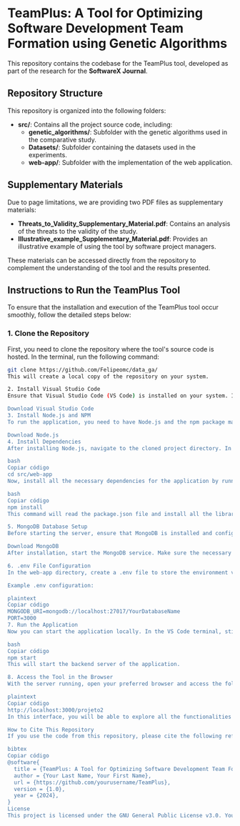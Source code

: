 # TeamPlus: A Tool for Optimizing Software Development Team Formation using Genetic Algorithms

This repository contains the codebase for the TeamPlus tool, developed as part of the research for the **SoftwareX Journal**.

## Repository Structure

This repository is organized into the following folders:

- **src/**: Contains all the project source code, including:
  - **genetic_algorithms/**: Subfolder with the genetic algorithms used in the comparative study.
  - **Datasets/**: Subfolder containing the datasets used in the experiments.
  - **web-app/**: Subfolder with the implementation of the web application.

## Supplementary Materials

Due to page limitations, we are providing two PDF files as supplementary materials:

- **Threats_to_Validity_Supplementary_Material.pdf**: Contains an analysis of the threats to the validity of the study.
- **Illustrative_example_Supplementary_Material.pdf**: Provides an illustrative example of using the tool by software project managers.

These materials can be accessed directly from the repository to complement the understanding of the tool and the results presented.

## Instructions to Run the TeamPlus Tool

To ensure that the installation and execution of the TeamPlus tool occur smoothly, follow the detailed steps below:

### 1. Clone the Repository

First, you need to clone the repository where the tool's source code is hosted. In the terminal, run the following command:

```bash
git clone https://github.com/Felipeomc/data_ga/
This will create a local copy of the repository on your system.

2. Install Visual Studio Code
Ensure that Visual Studio Code (VS Code) is installed on your system. If you haven't installed it yet, you can download and install it from the official website:

Download Visual Studio Code
3. Install Node.js and NPM
To run the application, you need to have Node.js and the npm package manager installed. Download and install the latest version of Node.js, which includes npm:

Download Node.js
4. Install Dependencies
After installing Node.js, navigate to the cloned project directory. In the VS Code terminal (or any terminal of your choice), go to the web-app folder:

bash
Copiar código
cd src/web-app
Now, install all the necessary dependencies for the application by running the command:

bash
Copiar código
npm install
This command will read the package.json file and install all the libraries and modules required for the application to function.

5. MongoDB Database Setup
Before starting the server, ensure that MongoDB is installed and configured on your environment. If necessary, install MongoDB from the official website:

Download MongoDB
After installation, start the MongoDB service. Make sure the necessary database for the project is loaded, containing the historical project data. If you need a data dump, check the supplementary documentation or contact the author.

6. .env File Configuration
In the web-app directory, create a .env file to store the environment variables needed for the application setup, including the MongoDB connection URL and other configurations specific to the project management system API.

Example .env configuration:

plaintext
Copiar código
MONGODB_URI=mongodb://localhost:27017/YourDatabaseName
PORT=3000
7. Run the Application
Now you can start the application locally. In the VS Code terminal, still in the web-app folder, run:

bash
Copiar código
npm start
This will start the backend server of the application.

8. Access the Tool in the Browser
With the server running, open your preferred browser and access the following URL to view the tool:

plaintext
Copiar código
http://localhost:3000/projeto2
In this interface, you will be able to explore all the functionalities of TeamPlus and navigate through the different pages of the application.

How to Cite This Repository
If you use the code from this repository, please cite the following reference:

bibtex
Copiar código
@software{
  title = {TeamPlus: A Tool for Optimizing Software Development Team Formation using Genetic Algorithms},
  author = {Your Last Name, Your First Name},
  url = {https://github.com/yourusername/TeamPlus},
  version = {1.0},
  year = {2024},
}
License
This project is licensed under the GNU General Public License v3.0. You can find the full text of the license in the LICENSE file in this repository.
